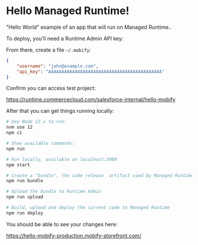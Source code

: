 # Hello Managed Runtime!

"Hello World" example of an app that will run on Managed Runtime..

To deploy, you'll need a Runtime Admin API key: 

From there, create a file `~/.mobify`:

```json
{
    "username": "john@example.com",
    "api_key": "AAAAAAAAAAAAAAAAAAAAAAAAAAAAAAAAAAAAAAAAAAA"
}
```

Confirm you can access test project: 

https://runtime.commercecloud.com/salesforce-internal/hello-mobify

After that you can get things running locally:

```bash
# Use Node 12.x to run:
nvm use 12
npm ci

# Show available commands:
npm run

# Run locally, available on localhost:3000
npm start

# Create a "bundle", the code release  artifact used by Managed Runtime
npm run bundle

# Upload the bundle to Runtime Admin
npm run upload

# Build, upload and deploy the current code to Managed Runtime
npm run deploy
```

You should be able to see your changes here:

https://hello-mobify-production.mobify-storefront.com/